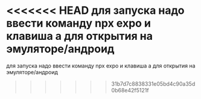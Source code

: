 <<<<<<< HEAD
для запуска надо ввести команду npx expo и клавиша а для открытия на эмуляторе/андроид
=======
для запуска надо ввести команду npx expo и клавиша а для открытия на эмуляторе/андроид 
>>>>>>> 31b7d7c8838331e05bd4c90a35d0b68e42f5121f
